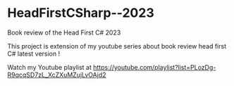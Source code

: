 # HeadFirstCSharp--2023
Book review of the Head First C# 2023

This project is extension of my youtube series about book review head first C# latest version !

Watch my Youtube playlist at https://youtube.com/playlist?list=PLozDg-R9qcqSD7zL_XcZXuMZujLvOAjd2

